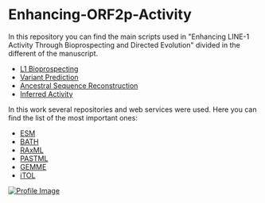 # Enhancing-ORF2p-Activity

In this repository you can find the main scripts used in "Enhancing LINE-1 Activity Through Bioprospecting and Directed Evolution" divided in the different of the manuscript.

- [L1 Bioprospecting](L1%20Bioprospecting/)
- [Variant Prediction](Variant%20Prediction/)
- [Ancestral Sequence Reconstruction](Ancestral%20Sequence%20Reconstruction/)
- [Inferred Activity](Inferred%20Activity/)

In this work several repositories and web services were used. Here you can find the list of the most important ones:

- [ESM](https://github.com/facebookresearch/esm)
- [BATH](https://github.com/TravisWheelerLab/BATH/tree/main)
- [RAxML](https://cme.h-its.org/exelixis/web/software/raxml/)
- [PASTML](https://pastml.pasteur.fr/install)
- [GEMME](http://www.lcqb.upmc.fr/GEMME)
- [iTOL](https://itol.embl.de)

[![Profile Image](https://ellipse.prbb.org/wp-content/uploads/2019/01/Foto-del-mes-Ernest_FIGUERAS_20181001_083124_CC-BY-NC-SA.jpg)](https://github.com/Juanfd-31)


